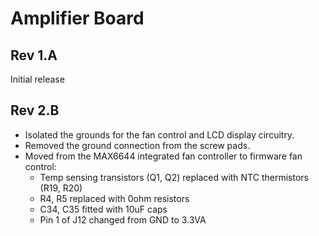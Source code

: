 # Amplifier Board

## Rev 1.A
Initial release

## Rev 2.B
* Isolated the grounds for the fan control and LCD display circuitry.
* Removed the ground connection from the screw pads.
* Moved from the MAX6644 integrated fan controller to firmware fan control:
  - Temp sensing transistors (Q1, Q2) replaced with NTC thermistors (R19, R20)
  - R4, R5 replaced with 0ohm resistors
  - C34, C35 fitted with 10uF caps
  - Pin 1 of J12 changed from GND to 3.3VA
